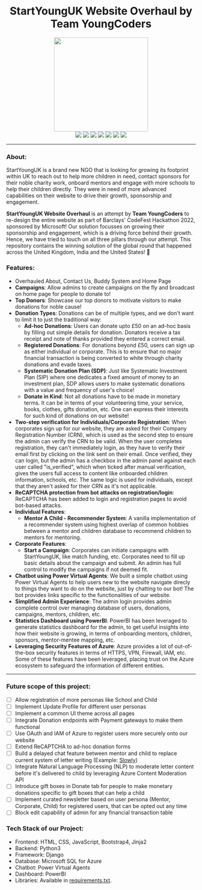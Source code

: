 <h1 align="center">StartYoungUK Website Overhaul by Team YoungCoders</h1>

<div align="center">
<img src = "https://github.com/arghyadeep99/CodeFest-StartYoungUK-YoungCoders/blob/main/home/static/images/startyounguk-logo.jpg" width="250" />

<br>
<img src = "https://img.shields.io/badge/Made_with-Django-blue?style=for-the-badge&logo=django" />
<img src = "https://img.shields.io/badge/Made_with-JavaScript-blue?style=for-the-badge&logo=javascript"/>
<img src = "https://img.shields.io/badge/Chatbot-Power_Virtual_Agents-blue?style=for-the-badge&logo=power-virtual-agents"/>
<img src = "https://img.shields.io/badge/Dashboard-PowerBI-blue?style=for-the-badge&logo=powerbi"/>
<img src = "https://img.shields.io/badge/Database-Azure_SQL-blue?style=for-the-badge&logo=microsoft-sql-server" />
<img src = "https://img.shields.io/badge/CI/CD-Github_Actions-blue?style=for-the-badge&logo=github-actions" />
<img src = "https://img.shields.io/badge/Deployed_on-Azure_App_Services-blue?style=for-the-badge&logo=microsoft-azure" />


<br>

</div>

---

### About:

StartYoungUK is a brand new NGO that is looking for growing its footprint within UK to reach out to help more children in need, contact sponsors for their noble charity work, onboard mentors and engage with more schools to help their children directly. They were in need of more advanced capabilities on their website to drive their growth, sponsorship and engagement.

**StartYoungUK Website Overhaul** is an attempt by **Team YoungCoders** to re-design the entire website as part of Barclays' CodeFest Hackathon 2022, sponsored by Microsoft! Our solution focusses on growing their sponsorship and engagement, which is a driving force behind their growth. Hence, we have tried to touch on all three pillars through our attempt. This repository contains the winning solution of the global round that happened across the United Kingdom, India and the United States! 💖

### Features:

* Overhauled About, Contact Us, Buddy System and Home Page
* **Campaigns**: Allow admins to create campaigns on the fly and broadcast on home page for people to donate to!
* **Top Donors**: Showcase our top donors to motivate visitors to make donations for noble cause!
* **Donation Types**: Donations can be of multiple types, and we don't want to limit it to just the traditional way:
  * **Ad-hoc Donations**: Users can donate upto £50 on an ad-hoc basis by filling out simple details for donation. Donators receive a tax receipt and note of thanks provided they entered a correct email.
  * **Registered Donations**: For donations beyond £50, users can sign up as either individual or corporate. This is to ensure that no major financial transaction is being converted to white through charity donations and evade taxes.
  * **Systematic Donation Plan (SDP)**: Just like Systematic Investment Plan (SIP) where one dedicates a fixed amount of money to an investment plan, SDP allows users to make systematic donations with a value and frequency of user's choice!
  * **Donate in Kind**: Not all donations have to be made in monetary terms. It can be in terms of your volunteering time, your service, books, clothes, gifts donation, etc. One can express their interests for such kind of donations on our website!
* **Two-step verification for Individuals/Corporate Registration**: When corporates sign up for our website, they are asked for their Company Registration Number (CRN), which is used as the second step to ensure the admin can verify the CRN to be valid. When the user completes registration, they can't immediately login, as they have to verify their email first by clicking on the link sent on their email. Once verified, they can login, but the admin has a checkbox in the admin panel against each user called "is_verified", which when ticked after manual verification, gives the users full access to content like onboarded children information, schools, etc. The same logic is used for individuals, except that they aren't asked for their CRN as it's not applicable.
* **ReCAPTCHA protection from bot attacks on registration/login**: ReCAPTCHA has been added to login and registration pages to avoid bot-based attacks.
* **Individual Features**: 
  * **Mentor A Child - Recommender System**: A vanilla implementation of a recommender system using highest overlap of common hobbies between a mentor and children database to recommend children to mentors for mentoring.
* **Corporate Features**:
  * **Start a Campaign**: Corporates can initiate campaigns with StartYoungUK, like match funding, etc. Corporates need to fill up basic details about the campaign and submit. An admin has full control to modify the campaigns if not deemed fit. 
* **Chatbot using Power Virtual Agents**: We built a simple chatbot using Power Virtual Agents to help users new to the website navigate direcly to things they want to do on the website, just by chatting to our bot! The bot provides links specific to the functionalities of our website.
* **Simplified Admin Experience**: The admin login provides admin complete control over managing database of users, donations, campaigns, mentors, children, etc. 
* **Statistics Dashboard using PowerBI**: PowerBI has been leveraged to generate statistics dashboard for the admin, to get useful insights into how their website is growing, in terms of onboarding mentors, children, sponsors, mentor-mentee mapping, etc. 
* **Leveraging Security Features of Azure**: Azure provides a lot of out-of-the-box security features in terms of HTTPS, VPN, Firewall, IAM, etc. Some of these features have been leveraged, placing trust on the Azure ecosystem to safeguard the information of different entities.

---

### Future scope of this project:

* [ ] Allow registration of more personas like School and Child
* [ ] Implement Update Profile for different user personas
* [ ] Implement a common UI theme across all pages
* [ ] Integrate Donation endpoints with Payment gateways to make them functional
* [ ] Use OAuth and IAM of Azure to register users more securely onto our website
* [ ] Extend ReCAPTCHA to ad-hoc donation forms
* [ ] Build a delayed chat feature between mentor and child to replace current system of letter writing (Example: [Slowly](https://slowly.app/en/))
* [ ] Integrate Natural Language Processing (NLP) to moderate letter content before it's delivered to child by leveraging Azure Content Moderation API
* [ ] Introduce gift boxes in Donate tab for people to make monetary donations specific to gift boxes that can help a child
* [ ] Implement curated newsletter based on user persona (Mentor, Corporate, Child) for registered users, that can be opted out any time
* [ ] Block edit capability of admin for any financial transaction table

### Tech Stack of our Project:

* Frontend: HTML, CSS, JavaScript, Bootstrap4, Jinja2
* Backend: Python3
* Framework: Django
* Database: Microsoft SQL for Azure
* Chatbot: Power Virtual Agents
* Dashboard: PowerBI
* Libraries: Available in [requirements.txt](https://github.com/arghyadeep99/CodeFest-StartYoungUK-YoungCoders/blob/main/requirements.txt).
